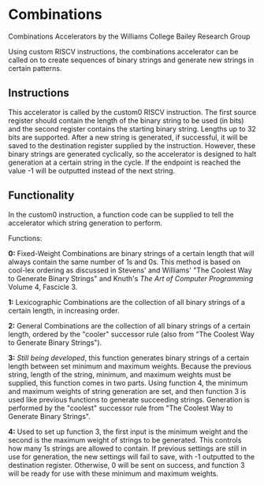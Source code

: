 # Combinations
Combinations Accelerators by the Williams College Bailey Research Group


Using custom RISCV instructions, the combinations accelerator can be called on to create sequences of binary strings and generate new strings in certain patterns.

## Instructions

This accelerator is called by the custom0 RISCV instruction. The first source register should contain the length of the binary string to be used (in bits) and the second register contains the starting binary string. Lengths up to 32 bits are supported. After a new string is generated, if successful, it will be saved to the destination register supplied by the instruction. However, these binary strings are generated cyclically, so the accelerator is designed to halt generation at a certain string in the cycle. If the endpoint is reached the value -1 will be outputted instead of the next string.


## Functionality

In the custom0 instruction, a function code can be supplied to tell the accelerator which string generation to perform. 

Functions:

**0:** Fixed-Weight Combinations are binary strings of a certain length that will always contain the same number of 1s and 0s. This method is based on cool-lex ordering as discussed in Stevens' and Williams' "The Coolest Way to Generate Binary Strings" and Knuth's *The Art of Computer Programming* Volume 4, Fascicle 3.

**1:** Lexicographic Combinations are the collection of all binary strings of a certain length, in increasing order.

**2:** General Combinations are the collection of all binary strings of a certain length, ordered by the "cooler" successor rule (also from "The Coolest Way to Generate Binary Strings").

**3:** *Still being developed*, this function generates binary strings of a certain length between set minimum and maximum weights. Because the previous string, length of the string, minimum, and maximum weights must be supplied, this function comes in two parts. Using function 4, the minimum and maximum weights of string generation are set, and then function 3 is used like previous functions to generate succeeding strings. Generation is performed by the "coolest" successor rule from "The Coolest Way to Generate Binary Strings".

**4:** Used to set up function 3, the first input is the minimum weight and the second is the maximum weight of strings to be generated. This controls how many 1s strings are allowed to contain. If previous settings are still in use for generation, the new settings will fail to save, with -1 outputted to the destination register. Otherwise, 0 will be sent on success, and function 3 will be ready for use with these minimum and maximum weights.
